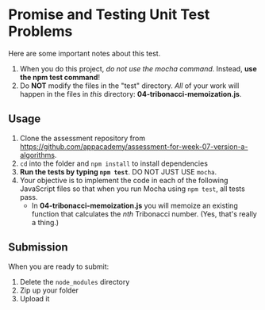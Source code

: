 # Promise and Testing Unit Test Problems

Here are some important notes about this test.

1. When you do this project, _do not use the mocha command_. Instead, **use the
   npm test command**!
2. Do **NOT** modify the files in the "test" directory. _All_ of your work will
   happen in the files in _this_ directory: **04-tribonacci-memoization.js**.

## Usage

1. Clone the assessment repository from
   https://github.com/appacademy/assessment-for-week-07-version-a-algorithms.
2. `cd` into the folder and `npm install` to install dependencies
3. **Run the tests by typing `npm test`**. DO NOT JUST USE `mocha`.
4. Your objective is to implement the code in each of the following JavaScript
   files so that when you run Mocha using `npm test`, all tests pass.
   * In **04-tribonacci-memoization.js** you will memoize an existing function
     that calculates the _nth_ Tribonacci number. (Yes, that's really a thing.)


## Submission

When you are ready to submit:

1. Delete the `node_modules` directory
2. Zip up your folder
3. Upload it